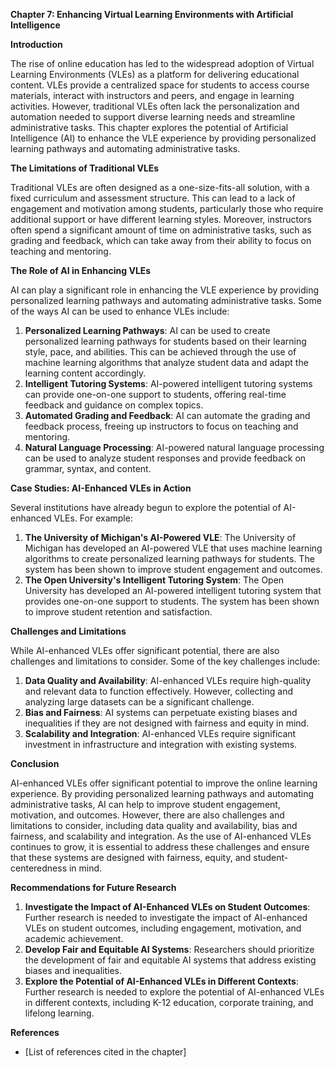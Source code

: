 **Chapter 7: Enhancing Virtual Learning Environments with Artificial Intelligence**

**Introduction**

The rise of online education has led to the widespread adoption of Virtual Learning Environments (VLEs) as a platform for delivering educational content. VLEs provide a centralized space for students to access course materials, interact with instructors and peers, and engage in learning activities. However, traditional VLEs often lack the personalization and automation needed to support diverse learning needs and streamline administrative tasks. This chapter explores the potential of Artificial Intelligence (AI) to enhance the VLE experience by providing personalized learning pathways and automating administrative tasks.

**The Limitations of Traditional VLEs**

Traditional VLEs are often designed as a one-size-fits-all solution, with a fixed curriculum and assessment structure. This can lead to a lack of engagement and motivation among students, particularly those who require additional support or have different learning styles. Moreover, instructors often spend a significant amount of time on administrative tasks, such as grading and feedback, which can take away from their ability to focus on teaching and mentoring.

**The Role of AI in Enhancing VLEs**

AI can play a significant role in enhancing the VLE experience by providing personalized learning pathways and automating administrative tasks. Some of the ways AI can be used to enhance VLEs include:

1. **Personalized Learning Pathways**: AI can be used to create personalized learning pathways for students based on their learning style, pace, and abilities. This can be achieved through the use of machine learning algorithms that analyze student data and adapt the learning content accordingly.
2. **Intelligent Tutoring Systems**: AI-powered intelligent tutoring systems can provide one-on-one support to students, offering real-time feedback and guidance on complex topics.
3. **Automated Grading and Feedback**: AI can automate the grading and feedback process, freeing up instructors to focus on teaching and mentoring.
4. **Natural Language Processing**: AI-powered natural language processing can be used to analyze student responses and provide feedback on grammar, syntax, and content.

**Case Studies: AI-Enhanced VLEs in Action**

Several institutions have already begun to explore the potential of AI-enhanced VLEs. For example:

1. **The University of Michigan's AI-Powered VLE**: The University of Michigan has developed an AI-powered VLE that uses machine learning algorithms to create personalized learning pathways for students. The system has been shown to improve student engagement and outcomes.
2. **The Open University's Intelligent Tutoring System**: The Open University has developed an AI-powered intelligent tutoring system that provides one-on-one support to students. The system has been shown to improve student retention and satisfaction.

**Challenges and Limitations**

While AI-enhanced VLEs offer significant potential, there are also challenges and limitations to consider. Some of the key challenges include:

1. **Data Quality and Availability**: AI-enhanced VLEs require high-quality and relevant data to function effectively. However, collecting and analyzing large datasets can be a significant challenge.
2. **Bias and Fairness**: AI systems can perpetuate existing biases and inequalities if they are not designed with fairness and equity in mind.
3. **Scalability and Integration**: AI-enhanced VLEs require significant investment in infrastructure and integration with existing systems.

**Conclusion**

AI-enhanced VLEs offer significant potential to improve the online learning experience. By providing personalized learning pathways and automating administrative tasks, AI can help to improve student engagement, motivation, and outcomes. However, there are also challenges and limitations to consider, including data quality and availability, bias and fairness, and scalability and integration. As the use of AI-enhanced VLEs continues to grow, it is essential to address these challenges and ensure that these systems are designed with fairness, equity, and student-centeredness in mind.

**Recommendations for Future Research**

1. **Investigate the Impact of AI-Enhanced VLEs on Student Outcomes**: Further research is needed to investigate the impact of AI-enhanced VLEs on student outcomes, including engagement, motivation, and academic achievement.
2. **Develop Fair and Equitable AI Systems**: Researchers should prioritize the development of fair and equitable AI systems that address existing biases and inequalities.
3. **Explore the Potential of AI-Enhanced VLEs in Different Contexts**: Further research is needed to explore the potential of AI-enhanced VLEs in different contexts, including K-12 education, corporate training, and lifelong learning.

**References**

* [List of references cited in the chapter]
